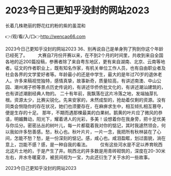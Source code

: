 # 2023今日己更知乎没封的网站2023
长着几株艳丽的野花红的粉的紫的虽混和

👉/观/看/入/口👉http://wencao66.com

2023今日己更知乎没封的网站2023	36、别再说自己是单身狗了狗到你这个年龄已经死了。
　　大赛自7月份开赛以来，在不到2个月的时间里，共收到来自全国各地的近200篇投稿，参赛者除了来自粤东地区，更有来自湖南、北京、云南等地者。征文的作者职业上，既有知名作家，有机关单位工作人员，也有自由职业者及社会各界的文学爱好者等。年龄最小的还是中学生，最大的是年过70岁的退休老人。许多来稿视觉独特，感情真挚，故事新奇，质量较高，有讲述南澳、中山公园、潮州湘子桥等景点历史传说的，有讲述华侨侨批文化的，有讲述潮汕建筑的，也有讲述潮剧经典人物的。
二十有年前，我飘落在这片冷落之地，发端抽芽扎根。资源太少，比赛尖锐化。先来安家的，未然成型的，抢劫着仅剩的资源。没有同类会恻隐你的存在状况，她们也须要存在，在麻痹求生中，相互倾扎相互篡夺，便是生存的十足。
那年，不期而遇那棵最美的白果树。鹅黄的叶片应了微风的恭请，明媚舞动，阳光下，耀着诱人的光彩，多美！设想着你在我身旁，把十足优美与你瓜分。密密丛丛的树叶儿，每一片都载着我对你的惦记，其时我遽然领会，何以我如许多愁善感。愁，秋心也。秋叶片片，一片一念，我把所有秋林装在了心间，怎能不愁？愁，是一份深刻的惦记。感，咸心也。咸泪盈眶，划过面貌，淌在意上，岂能不感？感，是一种自我的看法。
　　仅有这些河水是不足以养育皖西北这片土地的，于是产生了井。皖西北的井多数是用青砖砌筑的，深度在20-30米左右，井水冬暖夏凉，被民间视为一宝，为此还衍生了关于水的一些故事。

2023今日己更知乎没封的网站2023
